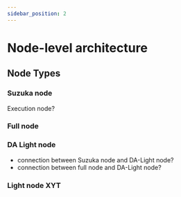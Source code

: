 ```yaml
---
sidebar_position: 2
---
```


# Node-level architecture



## Node Types

### Suzuka node

Execution node?

### Full node


### DA Light node

- connection between Suzuka node and DA-Light node?
- connection between full node and DA-Light node?

### Light node XYT

